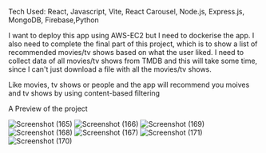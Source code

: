 Tech Used: React, Javascript, Vite, React Carousel, Node.js, Express.js, MongoDB, Firebase,Python

I want to deploy this app using AWS-EC2 but I need to dockerise the app. I also need to complete the final part of this project, which is to show a list of recommended movies/tv shows based on what the user liked. I need to collect data of all movies/tv shows
from TMDB and this will take some time, since I can't just download a file with all the movies/tv shows.

Like movies, tv shows or people and the app will recommend you moives and tv shows by using content-based filtering 

A Preview of the project

![Screenshot (165)](https://github.com/user-attachments/assets/e3ddf277-1647-4646-8886-e8a5d937b3b1)
![Screenshot (166)](https://github.com/user-attachments/assets/9927798e-97a7-426d-9a86-8fbfa47237b7)
![Screenshot (169)](https://github.com/user-attachments/assets/686b1f84-469d-4076-a40a-3ed5555cdd75)
![Screenshot (168)](https://github.com/user-attachments/assets/eee54fdd-c030-43c0-93c6-30e22467acff)
![Screenshot (167)](https://github.com/user-attachments/assets/566c2b3f-a827-4741-9c51-a326a9f20987)
![Screenshot (171)](https://github.com/user-attachments/assets/9269b335-f546-499b-bfc0-cb68c81ab900)
![Screenshot (170)](https://github.com/user-attachments/assets/06a7f10a-768f-49f2-a80a-5ceeac3e0efd)


